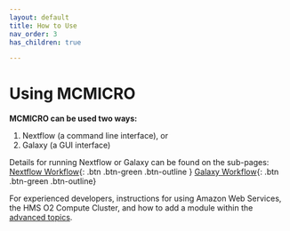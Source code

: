 ```yaml
---
layout: default
title: How to Use
nav_order: 3
has_children: true

---
```


# Using MCMICRO

**MCMICRO can be used two ways:**  
1. Nextflow (a command line interface), or  
2. Galaxy (a GUI interface)

Details for running Nextflow or Galaxy can be found on the sub-pages:  
[Nextflow Workflow](./nextflow/){: .btn .btn-green .btn-outline } [Galaxy Workflow](./galaxy/){: .btn .btn-green .btn-outline}

For experienced developers, instructions for using Amazon Web Services, the HMS O2 Compute Cluster, and how to add a module within the [advanced topics](./advanced-topics/).






